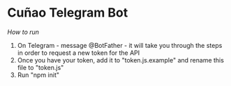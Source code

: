 # Cuñao Telegram Bot
*How to run*
1. On Telegram - message @BotFather - it will take you through the steps in order to request a new token for the API
2. Once you have your token, add it to "token.js.example" and rename this file to "token.js"
3. Run "npm init"
